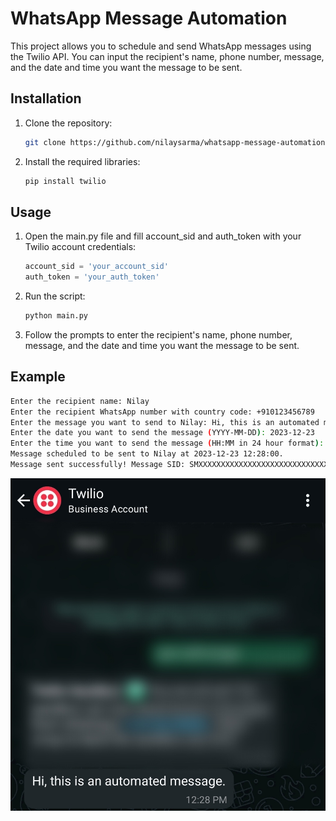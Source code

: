 # WhatsApp Message Automation

This project allows you to schedule and send WhatsApp messages using the Twilio API. You can input the recipient's name, phone number, message, and the date and time you want the message to be sent.

## Installation

1. Clone the repository:
    ```sh
    git clone https://github.com/nilaysarma/whatsapp-message-automation.git
    ```

2. Install the required libraries:
    ```sh
    pip install twilio
    ```

## Usage

1. Open the main.py file and fill account_sid and auth_token with your Twilio account credentials:
    ```python
    account_sid = 'your_account_sid'
    auth_token = 'your_auth_token'
    ```

2. Run the script:
    ```sh
    python main.py
    ```

3. Follow the prompts to enter the recipient's name, phone number, message, and the date and time you want the message to be sent.

## Example

```sh
Enter the recipient name: Nilay
Enter the recipient WhatsApp number with country code: +910123456789
Enter the message you want to send to Nilay: Hi, this is an automated message.
Enter the date you want to send the message (YYYY-MM-DD): 2023-12-23
Enter the time you want to send the message (HH:MM in 24 hour format): 12:28
Message scheduled to be sent to Nilay at 2023-12-23 12:28:00.
Message sent successfully! Message SID: SMXXXXXXXXXXXXXXXXXXXXXXXXXXXXXXXX
```

![WhatsApp Automation](whatsapp-automation.jpg)